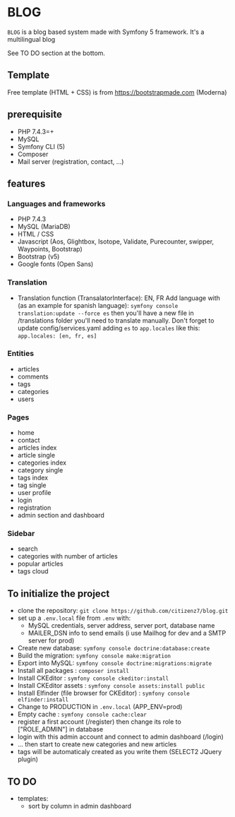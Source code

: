 # BLOG
`BLOG` is a blog based system made with Symfony 5 framework.
It's a multilingual blog

See TO DO section at the bottom.

## Template
Free template (HTML + CSS) is from https://bootstrapmade.com (Moderna)

## prerequisite 
* PHP 7.4.3=+
* MySQL
* Symfony CLI (5)
* Composer
* Mail server (registration, contact, ...)

## features 
### Languages and frameworks
* PHP 7.4.3
* MySQL (MariaDB)
* HTML / CSS
* Javascript (Aos, Glightbox, Isotope, Validate, Purecounter, swipper, Waypoints, Bootstrap)
* Bootstrap (v5)
* Google fonts (Open Sans)
### Translation
* Translation function (TransalatorInterface): EN, FR
Add language with (as an example for spanish language): `symfony console translation:update --force es` then you'll have a new file in /translations folder you'll need to translate manually.
Don't forget to update config/services.yaml adding `es` to `app.locales` like this:
`app.locales: [en, fr, es]`
### Entities
* articles
* comments
* tags
* categories
* users
### Pages
* home
* contact
* articles index
* article single
* categories index
* category single
* tags index
* tag single
* user profile
* login
* registration
* admin section and dashboard
### Sidebar
* search
* categories with number of articles
* popular articles
* tags cloud

## To initialize the project 
* clone the repository: `git clone https://github.com/citizenz7/blog.git`
* set up a `.env.local` file from `.env` with:
    * MySQL credentials, server address, server port, database name
    * MAILER_DSN info to send emails (i use Mailhog for dev and a SMTP server for prod)
* Create new database: `symfony console doctrine:database:create`
* Build the migration: `symfony console make:migration`
* Export into MySQL: `symfony console doctrine:migrations:migrate`
* Install all packages : `composer install`
* Install CKEditor : `symfony console ckeditor:install`
* Install CKEditor assets : `symfony console assets:install public`
* Install Elfinder (file browser for CKEditor) : `symfony console elfinder:install`
* Change to PRODUCTION in `.env.local` (APP_ENV=prod)
* Empty cache : `symfony console cache:clear`
* register a first account (/register) then change its role to ["ROLE_ADMIN"] in database
* login with this admin account and connect to admin dashboard (/login)
* ... then start to create new categories and new articles
* tags will be automaticaly created as you write them (SELECT2 JQuery plugin)
## TO DO
* templates:
    * sort by column in admin dashboard